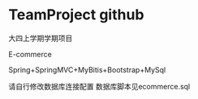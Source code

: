# TeamProject github
大四上学期学期项目

E-commerce

Spring+SpringMVC+MyBitis+Bootstrap+MySql

请自行修改数据库连接配置
数据库脚本见ecommerce.sql